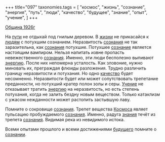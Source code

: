 +++
title="097"
taxonomies.tags = [
 "космос",
 "жизнь",
 "сознание",
 "энергия",
 "путь",
 "люди",
 "качество",
 "будущее",
 "знание",
 "опыт",
 "учение",
]
+++

[Община 1926г](/agni/1926)

На [пути](/tags/путь) не отдыхай под гнилым деревом. В [жизни](/tags/жизнь) не прикасайся к [людям](/tags/люди) с потухшим сознанием. Неразвитость [сознания](/tags/сознание) не так заразительна, как [сознания](/tags/сознание) потухшие. Потухшее [сознание](/tags/сознание) является настоящим вампиром. Нельзя напитать извне пропасть невежественного [сознания](/tags/сознание). Именно, эти люди бесполезно выпивают [энергию](/tags/энергия). После них непомерна усталость. Как зловоние, нужно миновать их, преграждая флюиды разложения. Трудно различить границу неразвитости и потухания. Но одно [качество](/tags/качество) будет несомненно. Неразвитости будет или может сопутствовать трепетание преданности, но потухший кратер полон золы и серы. [Учение](/tags/учение) не отказывает тратить [энергию](/tags/энергия) на неразвитость, но есть степень потухания, когда не залить бездну новым веществом. Только катаклизм с ужасом нежданности может растопить застывшую лаву.   

Помните о сокровище [сознания](/tags/сознание). Трепет вещества [Космоса](/tags/космос) являет пульсацию пробуждаемого [сознания](/tags/сознание). Именно, радуга [знания](/tags/знание) течёт из трепета [сознания](/tags/сознание). Видимая река из невидимого истока.   

Всеми опытами прошлого и всеми достижениями [будущего](/tags/будущее) помните о [сознании](/tags/сознание).   

